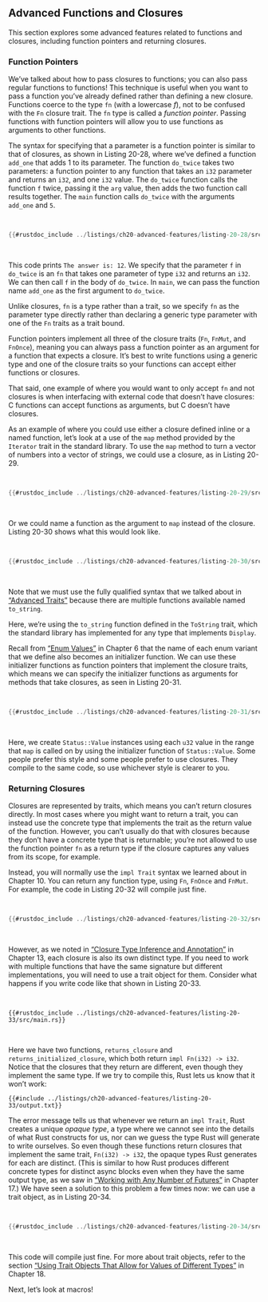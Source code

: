 ## Advanced Functions and Closures

This section explores some advanced features related to functions and closures,
including function pointers and returning closures.

### Function Pointers

We’ve talked about how to pass closures to functions; you can also pass regular
functions to functions! This technique is useful when you want to pass a
function you’ve already defined rather than defining a new closure. Functions
coerce to the type `fn` (with a lowercase _f_), not to be confused with the
`Fn` closure trait. The `fn` type is called a _function pointer_. Passing
functions with function pointers will allow you to use functions as arguments
to other functions.

The syntax for specifying that a parameter is a function pointer is similar to
that of closures, as shown in Listing 20-28, where we’ve defined a function
`add_one` that adds 1 to its parameter. The function `do_twice` takes two
parameters: a function pointer to any function that takes an `i32` parameter
and returns an `i32`, and one `i32` value. The `do_twice` function calls the
function `f` twice, passing it the `arg` value, then adds the two function call
results together. The `main` function calls `do_twice` with the arguments
`add_one` and `5`.

<Listing number="20-28" file-name="src/main.rs" caption="Using the `fn` type to accept a function pointer as an argument">

```rust
{{#rustdoc_include ../listings/ch20-advanced-features/listing-20-28/src/main.rs}}
```

</Listing>

This code prints `The answer is: 12`. We specify that the parameter `f` in
`do_twice` is an `fn` that takes one parameter of type `i32` and returns an
`i32`. We can then call `f` in the body of `do_twice`. In `main`, we can pass
the function name `add_one` as the first argument to `do_twice`.

Unlike closures, `fn` is a type rather than a trait, so we specify `fn` as the
parameter type directly rather than declaring a generic type parameter with one
of the `Fn` traits as a trait bound.

Function pointers implement all three of the closure traits (`Fn`, `FnMut`, and
`FnOnce`), meaning you can always pass a function pointer as an argument for a
function that expects a closure. It’s best to write functions using a generic
type and one of the closure traits so your functions can accept either
functions or closures.

That said, one example of where you would want to only accept `fn` and not
closures is when interfacing with external code that doesn’t have closures: C
functions can accept functions as arguments, but C doesn’t have closures.

As an example of where you could use either a closure defined inline or a named
function, let’s look at a use of the `map` method provided by the `Iterator`
trait in the standard library. To use the `map` method to turn a vector of
numbers into a vector of strings, we could use a closure, as in Listing 20-29.

<Listing number="20-29" caption="Using a closure with the `map` method to convert numbers to strings">

```rust
{{#rustdoc_include ../listings/ch20-advanced-features/listing-20-29/src/main.rs:here}}
```

</Listing>

Or we could name a function as the argument to `map` instead of the closure.
Listing 20-30 shows what this would look like.

<Listing number="20-30" caption="Using the `String::to_string` function with the `map` method method to convert numbers to strings">

```rust
{{#rustdoc_include ../listings/ch20-advanced-features/listing-20-30/src/main.rs:here}}
```

</Listing>

Note that we must use the fully qualified syntax that we talked about in
[“Advanced Traits”][advanced-traits]<!-- ignore --> because there are multiple
functions available named `to_string`.

Here, we’re using the `to_string` function defined in the `ToString` trait,
which the standard library has implemented for any type that implements
`Display`.

Recall from [“Enum Values”][enum-values]<!-- ignore --> in Chapter 6 that the
name of each enum variant that we define also becomes an initializer function.
We can use these initializer functions as function pointers that implement the
closure traits, which means we can specify the initializer functions as
arguments for methods that take closures, as seen in Listing 20-31.

<Listing number="20-31" caption="Using an enum initializer with the `map` method to create a `Status` instance from numbers">

```rust
{{#rustdoc_include ../listings/ch20-advanced-features/listing-20-31/src/main.rs:here}}
```

</Listing>

Here, we create `Status::Value` instances using each `u32` value in the range
that `map` is called on by using the initializer function of `Status::Value`.
Some people prefer this style and some people prefer to use closures. They
compile to the same code, so use whichever style is clearer to you.

### Returning Closures

Closures are represented by traits, which means you can’t return closures
directly. In most cases where you might want to return a trait, you can instead
use the concrete type that implements the trait as the return value of the
function. However, you can’t usually do that with closures because they don’t
have a concrete type that is returnable; you’re not allowed to use the function
pointer `fn` as a return type if the closure captures any values from its
scope, for example.

Instead, you will normally use the `impl Trait` syntax we learned about in
Chapter 10. You can return any function type, using `Fn`, `FnOnce` and `FnMut`.
For example, the code in Listing 20-32 will compile just fine.

<Listing number="20-32" caption="Returning a closure from a function using the `impl Trait` syntax">

```rust
{{#rustdoc_include ../listings/ch20-advanced-features/listing-20-32/src/lib.rs}}
```

</Listing>

However, as we noted in [“Closure Type Inference and
Annotation”][closure-types]<!-- ignore --> in Chapter 13, each closure is also
its own distinct type. If you need to work with multiple functions that have the
same signature but different implementations, you will need to use a trait
object for them. Consider what happens if you write code like that shown in
Listing 20-33.

<Listing file-name="src/main.rs" number="20-33" caption="Creating a `Vec<T>` of closures defined by functions that return `impl Fn` types">

```rust,ignore,does_not_compile
{{#rustdoc_include ../listings/ch20-advanced-features/listing-20-33/src/main.rs}}
```

</Listing>

Here we have two functions, `returns_closure` and `returns_initialized_closure`,
which both return `impl Fn(i32) -> i32`. Notice that the closures that they
return are different, even though they implement the same type. If we try to
compile this, Rust lets us know that it won’t work:

```text
{{#include ../listings/ch20-advanced-features/listing-20-33/output.txt}}
```

The error message tells us that whenever we return an `impl Trait`, Rust
creates a unique _opaque type_, a type where we cannot see into the details of
what Rust constructs for us, nor can we guess the type Rust will generate to
write ourselves. So even though these functions return closures that implement
the same trait, `Fn(i32) -> i32`, the opaque types Rust generates for each are
distinct. (This is similar to how Rust produces different concrete types for
distinct async blocks even when they have the same output type, as we saw in
[“Working with Any Number of Futures”][any-number-of-futures]<!-- ignore --> in
Chapter 17.) We have seen a solution to this problem a few times now: we can
use a trait object, as in Listing 20-34.

<Listing number="20-34" caption="Creating a `Vec<T>` of closures defined by functions that return `Box<dyn Fn>` so they have the same type">

```rust
{{#rustdoc_include ../listings/ch20-advanced-features/listing-20-34/src/main.rs:here}}
```

</Listing>

This code will compile just fine. For more about trait objects, refer to the
section [“Using Trait Objects That Allow for Values of Different
Types”][using-trait-objects-to-abstract-over-shared-behavior]<!-- ignore
--> in Chapter 18.

Next, let’s look at macros!

[advanced-traits]: ch20-02-advanced-traits.html#advanced-traits
[enum-values]: ch06-01-defining-an-enum.html#valori-di-enum
[closure-types]: ch13-01-closures.html#closure-type-inference-and-annotation
[any-number-of-futures]: ch17-03-more-futures.html
[using-trait-objects-to-abstract-over-shared-behavior]: ch18-02-trait-objects.html#using-trait-objects-to-abstract-over-shared-behavior
